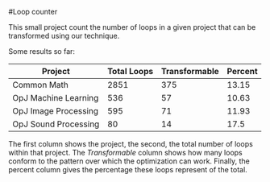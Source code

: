 #Loop counter

This small project count the number of loops in a given project that can be transformed using our technique.

Some results so far:

| Project    | Total Loops | Transformable | Percent |
|---         |---          | ---          | ---     |
|Common Math | 2851        | 375 | 13.15 |
|OpJ Machine Learning | 536 | 57 | 10.63 |
|OpJ Image Processing | 595 | 71 | 11.93 |
|OpJ Sound Processing | 80  | 14 | 17.5  |

The first column shows the project, the second, the total number of loops within that project. The *Transformable* column shows how many loops conform to the pattern over which the optimization can work. Finally, the percent column gives the percentage these loops represent of the total.